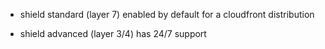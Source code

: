 - shield standard (layer 7) enabled by default for a cloudfront distribution

- shield advanced (layer 3/4) has 24/7 support 